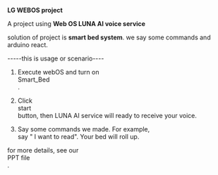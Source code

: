 
<b>LG WEBOS project</b>

A project using <b>Web OS LUNA AI voice service </b>

solution of project is <b>smart bed system</b>. we say some commands and arduino react.

-----this is usage or scenario----

1. Execute webOS and turn on <br>Smart_Bed</br> .

2. Click <br>start</br> button, then LUNA AI service will ready to receive your voice.

3. Say some commands we made. For example, <br>say " I want to read". Your bed will roll up.</br>

for more details, see our <br>PPT file</br>.
